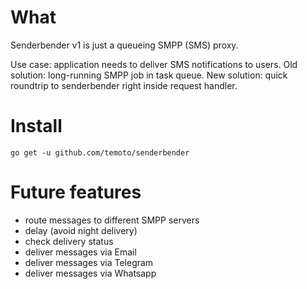 What
====

Senderbender v1 is just a queueing SMPP (SMS) proxy.

Use case: application needs to deliver SMS notifications to users.
Old solution: long-running SMPP job in task queue.
New solution: quick roundtrip to senderbender right inside request handler.


Install
=======

`go get -u github.com/temoto/senderbender`


Future features
===============

* route messages to different SMPP servers
* delay (avoid night delivery)
* check delivery status
* deliver messages via Email
* deliver messages via Telegram
* deliver messages via Whatsapp
